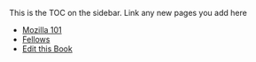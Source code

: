This is the TOC on the sidebar. Link any new pages you add here

* [Mozilla 101](01-mozilla_101.md)
* [Fellows](02-fellows.md)
* [Edit this Book](CONTRIBUTING.md)
